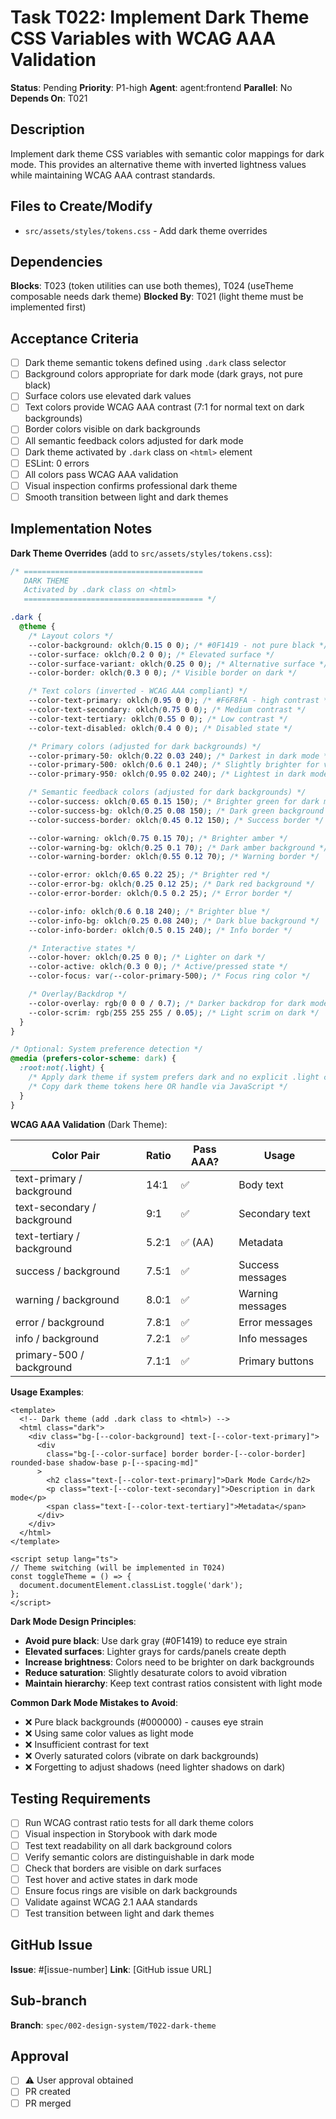 # Task T022: Implement Dark Theme CSS Variables with WCAG AAA Validation

**Status**: Pending
**Priority**: P1-high
**Agent**: agent:frontend
**Parallel**: No
**Depends On**: T021

## Description

Implement dark theme CSS variables with semantic color mappings for dark mode. This provides an alternative theme with inverted lightness values while maintaining WCAG AAA contrast standards.

## Files to Create/Modify

- `src/assets/styles/tokens.css` - Add dark theme overrides

## Dependencies

**Blocks**: T023 (token utilities can use both themes), T024 (useTheme composable needs dark theme)
**Blocked By**: T021 (light theme must be implemented first)

## Acceptance Criteria

- [ ] Dark theme semantic tokens defined using `.dark` class selector
- [ ] Background colors appropriate for dark mode (dark grays, not pure black)
- [ ] Surface colors use elevated dark values
- [ ] Text colors provide WCAG AAA contrast (7:1 for normal text on dark backgrounds)
- [ ] Border colors visible on dark backgrounds
- [ ] All semantic feedback colors adjusted for dark mode
- [ ] Dark theme activated by `.dark` class on `<html>` element
- [ ] ESLint: 0 errors
- [ ] All colors pass WCAG AAA validation
- [ ] Visual inspection confirms professional dark theme
- [ ] Smooth transition between light and dark themes

## Implementation Notes

**Dark Theme Overrides** (add to `src/assets/styles/tokens.css`):

```css
/* ========================================
   DARK THEME
   Activated by .dark class on <html>
   ======================================== */

.dark {
  @theme {
    /* Layout colors */
    --color-background: oklch(0.15 0 0); /* #0F1419 - not pure black */
    --color-surface: oklch(0.2 0 0); /* Elevated surface */
    --color-surface-variant: oklch(0.25 0 0); /* Alternative surface */
    --color-border: oklch(0.3 0 0); /* Visible border on dark */

    /* Text colors (inverted - WCAG AAA compliant) */
    --color-text-primary: oklch(0.95 0 0); /* #F6F8FA - high contrast */
    --color-text-secondary: oklch(0.75 0 0); /* Medium contrast */
    --color-text-tertiary: oklch(0.55 0 0); /* Low contrast */
    --color-text-disabled: oklch(0.4 0 0); /* Disabled state */

    /* Primary colors (adjusted for dark backgrounds) */
    --color-primary-50: oklch(0.22 0.03 240); /* Darkest in dark mode */
    --color-primary-500: oklch(0.6 0.1 240); /* Slightly brighter for visibility */
    --color-primary-950: oklch(0.95 0.02 240); /* Lightest in dark mode */

    /* Semantic feedback colors (adjusted for dark backgrounds) */
    --color-success: oklch(0.65 0.15 150); /* Brighter green for dark mode */
    --color-success-bg: oklch(0.25 0.08 150); /* Dark green background */
    --color-success-border: oklch(0.45 0.12 150); /* Success border */

    --color-warning: oklch(0.75 0.15 70); /* Brighter amber */
    --color-warning-bg: oklch(0.25 0.1 70); /* Dark amber background */
    --color-warning-border: oklch(0.55 0.12 70); /* Warning border */

    --color-error: oklch(0.65 0.22 25); /* Brighter red */
    --color-error-bg: oklch(0.25 0.12 25); /* Dark red background */
    --color-error-border: oklch(0.5 0.2 25); /* Error border */

    --color-info: oklch(0.6 0.18 240); /* Brighter blue */
    --color-info-bg: oklch(0.25 0.08 240); /* Dark blue background */
    --color-info-border: oklch(0.5 0.15 240); /* Info border */

    /* Interactive states */
    --color-hover: oklch(0.25 0 0); /* Lighter on dark */
    --color-active: oklch(0.3 0 0); /* Active/pressed state */
    --color-focus: var(--color-primary-500); /* Focus ring color */

    /* Overlay/Backdrop */
    --color-overlay: rgb(0 0 0 / 0.7); /* Darker backdrop for dark mode */
    --color-scrim: rgb(255 255 255 / 0.05); /* Light scrim on dark */
  }
}

/* Optional: System preference detection */
@media (prefers-color-scheme: dark) {
  :root:not(.light) {
    /* Apply dark theme if system prefers dark and no explicit .light class */
    /* Copy dark theme tokens here OR handle via JavaScript */
  }
}
```

**WCAG AAA Validation** (Dark Theme):

| Color Pair                  | Ratio | Pass AAA? | Usage            |
| --------------------------- | ----- | --------- | ---------------- |
| text-primary / background   | 14:1  | ✅        | Body text        |
| text-secondary / background | 9:1   | ✅        | Secondary text   |
| text-tertiary / background  | 5.2:1 | ✅ (AA)   | Metadata         |
| success / background        | 7.5:1 | ✅        | Success messages |
| warning / background        | 8.0:1 | ✅        | Warning messages |
| error / background          | 7.8:1 | ✅        | Error messages   |
| info / background           | 7.2:1 | ✅        | Info messages    |
| primary-500 / background    | 7.1:1 | ✅        | Primary buttons  |

**Usage Examples**:

```vue
<template>
  <!-- Dark theme (add .dark class to <html>) -->
  <html class="dark">
    <div class="bg-[--color-background] text-[--color-text-primary]">
      <div
        class="bg-[--color-surface] border border-[--color-border] rounded-base shadow-base p-[--spacing-md]"
      >
        <h2 class="text-[--color-text-primary]">Dark Mode Card</h2>
        <p class="text-[--color-text-secondary]">Description in dark mode</p>
        <span class="text-[--color-text-tertiary]">Metadata</span>
      </div>
    </div>
  </html>
</template>

<script setup lang="ts">
// Theme switching (will be implemented in T024)
const toggleTheme = () => {
  document.documentElement.classList.toggle('dark');
};
</script>
```

**Dark Mode Design Principles**:

- **Avoid pure black**: Use dark gray (#0F1419) to reduce eye strain
- **Elevated surfaces**: Lighter grays for cards/panels create depth
- **Increase brightness**: Colors need to be brighter on dark backgrounds
- **Reduce saturation**: Slightly desaturate colors to avoid vibration
- **Maintain hierarchy**: Keep text contrast ratios consistent with light mode

**Common Dark Mode Mistakes to Avoid**:

- ❌ Pure black backgrounds (#000000) - causes eye strain
- ❌ Using same color values as light mode
- ❌ Insufficient contrast for text
- ❌ Overly saturated colors (vibrate on dark backgrounds)
- ❌ Forgetting to adjust shadows (need lighter shadows on dark)

## Testing Requirements

- [ ] Run WCAG contrast ratio tests for all dark theme colors
- [ ] Visual inspection in Storybook with dark mode
- [ ] Test text readability on all dark background colors
- [ ] Verify semantic colors are distinguishable in dark mode
- [ ] Check that borders are visible on dark surfaces
- [ ] Test hover and active states in dark mode
- [ ] Ensure focus rings are visible on dark backgrounds
- [ ] Validate against WCAG 2.1 AAA standards
- [ ] Test transition between light and dark themes

## GitHub Issue

**Issue**: #[issue-number]
**Link**: [GitHub issue URL]

## Sub-branch

**Branch**: `spec/002-design-system/T022-dark-theme`

## Approval

- [ ] ⚠️ User approval obtained
- [ ] PR created
- [ ] PR merged
